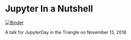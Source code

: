 # Jupyter In a Nutshell

[![Binder](https://mybinder.org/badge.svg)](https://mybinder.org/v2/gh/parente/jupyterday2018/master?urlpath=lab)

A talk for JupyterDay in the Triangle on November 13, 2018